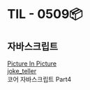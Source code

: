 <h1>TIL - 0509📦</h1>

## 자바스크립트
<a href="./js/picture_in_picture">Picture In Picture</a><br>
<a href="./js/joke_teller">joke_teller</a><br>
코어 자바스크립트 Part4
